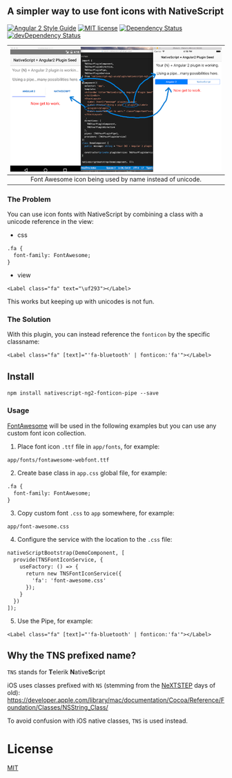 ## A simpler way to use font icons with NativeScript

[![Angular 2 Style Guide](https://mgechev.github.io/angular2-style-guide/images/badge.svg)](https://github.com/mgechev/angular2-style-guide)
[![MIT license](http://img.shields.io/badge/license-MIT-brightgreen.svg)](http://opensource.org/licenses/MIT)
[![Dependency Status](https://david-dm.org/NathanWalker/nativescript-ng2-fonticon-pipe/status.svg)](https://david-dm.org/NathanWalker/nativescript-ng2-fonticon-pipe#info=dependencies) [![devDependency Status](https://david-dm.org/NathanWalker/nativescript-ng2-fonticon-pipe/dev-status.svg)](https://david-dm.org/NathanWalker/nativescript-ng2-fonticon-pipe#info=devDependencies)

| ![Demo](/resources/demo.png) |
| :---: |
| Font Awesome icon being used by name instead of unicode. |

### The Problem

You can use icon fonts with NativeScript by combining a class with a unicode reference in the view:

* css
```
.fa {
  font-family: FontAwesome;
}
```

* view
```
<Label class="fa" text="\uf293"></Label>
```

This works but keeping up with unicodes is not fun.

### The Solution

With this plugin, you can instead reference the `fonticon` by the specific classname:

```
<Label class="fa" [text]="'fa-bluetooth' | fonticon:'fa'"></Label> 
```

## Install

```
npm install nativescript-ng2-fonticon-pipe --save
```

### Usage

[FontAwesome](https://fortawesome.github.io/Font-Awesome/) will be used in the following examples but you can use any custom font icon collection.

1. Place font icon `.ttf` file in `app/fonts`, for example:
  
```
app/fonts/fontawesome-webfont.ttf
```

2. Create base class in `app.css` global file, for example:

```
.fa {
  font-family: FontAwesome;
}
```

3. Copy custom font `.css` to `app` somewhere, for example:

```
app/font-awesome.css
```

4. Configure the service with the location to the `.css` file:

```
nativeScriptBootstrap(DemoComponent, [
  provide(TNSFontIconService, {
    useFactory: () => {
      return new TNSFontIconService({
        'fa': 'font-awesome.css'
      });
    }
  })
]);
```

5. Use the Pipe, for example:

```
<Label class="fa" [text]="'fa-bluetooth' | fonticon:'fa'"></Label> 
``` 

## Why the TNS prefixed name?

`TNS` stands for **T**elerik **N**ative**S**cript

iOS uses classes prefixed with `NS` (stemming from the [NeXTSTEP](https://en.wikipedia.org/wiki/NeXTSTEP) days of old):
https://developer.apple.com/library/mac/documentation/Cocoa/Reference/Foundation/Classes/NSString_Class/

To avoid confusion with iOS native classes, `TNS` is used instead.

# License

[MIT](/LICENSE)
